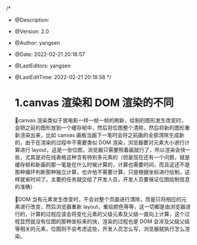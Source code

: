 /\*

- @Description:

- @Version: 2.0

- @Author: yangsen

- @Date: 2022-02-21 20:18:57

- @LastEditors: yangsen

- @LastEditTime: 2022-02-21 20:18:58
  \*/

  # 1.canvas 渲染和 DOM 渲染的不同

  🏀canvas 渲染类似于放电影一样一帧一帧的刷新，绘制的图形发生改变时，会把之前的图形放到一个缓存帧中，然后将位图整个清除，然后将新的图形重新渲染出来，比如 canvas 画板当画下一笔时会将之前画的全部清除生成新的，由于在渲染的过程中不需要类似 DOM 渲染，浏览器要对元素大小进行计算进行 layout，这是一张位图，浏览器只需要照着画就行了，所以渲染会快一些，尤其是对在线表格这种含有特别多元素的（但是现在还有一个问题，就是缓存帧和新画的那一笔是在什么时候计算的，计算也需要时间，而且这还不是那种循环判断那种独立计算，也许他不需要计算，只是根据坐标进行绘制，这样就省时间了。主要的任务就交给了开发人员，开发人员要保证位图绘制信息的准确）

  🦍DOM 当有元素发生改变时，不会对整个页面进行清除，而是只将相应的元素进行改变，然后浏览器重新 layout，重绘颜色等等，这一切都是由浏览器进行的，计算的过程应该会将变化元素的父级元素及父级一直向上计算，这个过程显然就没有位图的那种坐标来的快，渲染的过程也是 DOM 会涉及父级父级等相关的元素，位图则不会考虑这些，开发人员怎么写，浏览器就执行怎么渲染。
